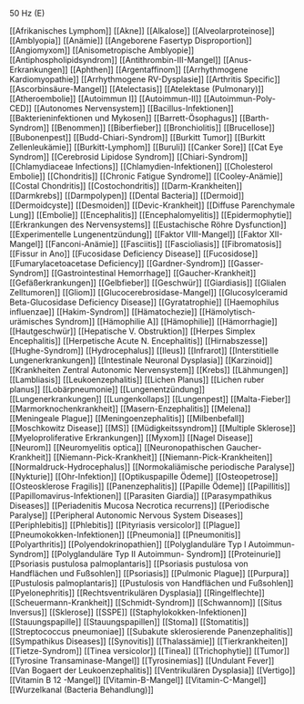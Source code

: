 50 Hz (E)

[[Afrikanisches Lymphom]]
[[Akne]]
[[Alkalose]]
[[Alveolarproteinose]]
[[Amblyopia]]
[[Anämie]]
[[Angeborene Fasertyp Disproportion]]
[[Angiomyxom]]
[[Anisometropische Amblyopie]]
[[Antiphospholipidsyndrom]]
[[Antithrombin-III-Mangel]]
[[Anus-Erkrankungen]]
[[Aphthen]]
[[Argentaffinom]]
[[Arrhythmogene Kardiomyopathie]]
[[Arrhythmogene RV-Dysplasie]]
[[Arthritis Specific]]
[[Ascorbinsäure-Mangel]]
[[Atelectasis]]
[[Atelektase (Pulmonary)]]
[[Atheroembolie]]
[[Autoimmun I]]
[[Autoimmun-II]]
[[Autoimmun-Poly-CED]]
[[Autonomes Nervensystem]]
[[Bacillus-Infektionen]]
[[Bakterieninfektionen und Mykosen]]
[[Barrett-Ösophagus]]
[[Barth-Syndrom]]
[[Benommen]]
[[Biberfieber]]
[[Bronchiolitis]]
[[Brucellose]]
[[Bubonenpest]]
[[Budd-Chiari-Syndrom]]
[[Burkitt Tumor]]
[[Burkitt Zellenleukämie]]
[[Burkitt-Lymphom]]
[[Buruli]]
[[Canker Sore]]
[[Cat Eye Syndrom]]
[[Cerebrosid Lipidose Syndrom]]
[[Chiari-Syndrom]]
[[Chlamydiaceae Infections]]
[[Chlamydien-Infektionen]]
[[Cholesterol Embolie]]
[[Chondritis]]
[[Chronic Fatigue Syndrome]]
[[Cooley-Anämie]]
[[Costal Chondritis]]
[[Costochondritis]]
[[Darm-Krankheiten]]
[[Darmkrebs]]
[[Darmpolypen]]
[[Dental Bacteria]]
[[Dermoid]]
[[Dermoidcyste]]
[[Desmoiden]]
[[Devic-Krankheit]]
[[Diffuse Parenchymale Lung]]
[[Embolie]]
[[Encephalitis]]
[[Encephalomyelitis]]
[[Epidermophytie]]
[[Erkrankungen des Nervensystems]]
[[Eustachische Röhre Dysfunction]]
[[Experimentelle Lungenentzündung]]
[[Faktor VIII-Mangel]]
[[Faktor XII-Mangel]]
[[Fanconi-Anämie]]
[[Fasciitis]]
[[Fascioliasis]]
[[Fibromatosis]]
[[Fissur in Ano]]
[[Fucosidase Deficiency Disease]]
[[Fucosidose]]
[[Fumarylacetoacetase Deficiency]]
[[Gardner-Syndrom]]
[[Gasser-Syndrom]]
[[Gastrointestinal Hemorrhage]]
[[Gaucher-Krankheit]]
[[Gefäßerkrankungen]]
[[Gelbfieber]]
[[Geschwür]]
[[Giardiasis]]
[[Glialen Zelltumoren]]
[[Gliom]]
[[Glucocerebrosidase-Mangel]]
[[Glucosylceramid Beta-Glucosidase Deficiency Disease]]
[[Gyratatrophie]]
[[Haemophilus influenzae]]
[[Hakim-Syndrom]]
[[Hämatochezie]]
[[Hämolytisch-urämisches Syndrom]]
[[Hämophilie A]]
[[Hämophilie]]
[[Hämorrhagie]]
[[Hautgeschwür]]
[[Hepatische V. Obstruktion]]
[[Herpes Simplex Encephalitis]]
[[Herpetische Acute N. Encephalitis]]
[[Hirnabszesse]]
[[Hughe-Syndrom]]
[[Hydrocephalus]]
[[Ileus]]
[[Infrarot]]
[[Interstitielle Lungenerkrankungen]]
[[Intestinale Neuronal Dysplasia]]
[[Karzinoid]]
[[Krankheiten Zentral Autonomic Nervensystem]]
[[Krebs]]
[[Lähmungen]]
[[Lambliasis]]
[[Leukoenzephalitis]]
[[Lichen Planus]]
[[Lichen ruber planus]]
[[Lobärpneumonie]]
[[Lungenentzündung]]
[[Lungenerkrankungen]]
[[Lungenkollaps]]
[[Lungenpest]]
[[Malta-Fieber]]
[[Marmorknochenkrankheit]]
[[Masern-Enzephalitis]]
[[Melena]]
[[Meningeale Plague]]
[[Meningoenzephalitis]]
[[Milbenbefall]]
[[Moschkowitz Disease]]
[[MS]]
[[Müdigkeitssyndrom]]
[[Multiple Sklerose]]
[[Myeloproliferative Erkrankungen]]
[[Myxom]]
[[Nagel Disease]]
[[Neurom]]
[[Neuromyelitis optica]]
[[Neuronopathischen Gaucher-Krankheit]]
[[Niemann-Pick-Krankheit]]
[[Niemann-Pick-Krankheiten]]
[[Normaldruck-Hydrocephalus]]
[[Normokaliämische periodische Paralyse]]
[[Nykturie]]
[[Ohr-Infektion]]
[[Optikuspapille Ödeme]]
[[Osteopetrose]]
[[Osteosklerose Fragilis]]
[[Panenzephalitis]]
[[Papille Ödeme]]
[[Papillitis]]
[[Papillomavirus-Infektionen]]
[[Parasiten Giardia]]
[[Parasympathikus Diseases]]
[[Periadenitis Mucosa Necrotica recurrens]]
[[Periodische Paralyse]]
[[Peripheral Autonomic Nervous System Diseases]]
[[Periphlebitis]]
[[Phlebitis]]
[[Pityriasis versicolor]]
[[Plague]]
[[Pneumokokken-Infektionen]]
[[Pneumonia]]
[[Pneumonitis]]
[[Polyarthritis]]
[[Polyendokrinopathien]]
[[Polyglanduläre Typ I Autoimmun- Syndrom]]
[[Polyglanduläre Typ II Autoimmun- Syndrom]]
[[Proteinurie]]
[[Psoriasis pustulosa palmoplantaris]]
[[Psoriasis pustulosa von Handflächen und Fußsohlen]]
[[Psoriasis]]
[[Pulmonic Plague]]
[[Purpura]]
[[Pustulosis palmoplantaris]]
[[Pustulosis von Handflächen und Fußsohlen]]
[[Pyelonephritis]]
[[Rechtsventrikulären Dysplasia]]
[[Ringelflechte]]
[[Scheuermann-Krankheit]]
[[Schmidt-Syndrom]]
[[Schwannom]]
[[Situs Inversus]]
[[Sklerose]]
[[SSPE]]
[[Staphylokokken-Infektionen]]
[[Stauungspapille]]
[[Stauungspapillen]]
[[Stoma]]
[[Stomatitis]]
[[Streptococcus pneumoniae]]
[[Subakute sklerosierende Panenzephalitis]]
[[Sympathikus Diseases]]
[[Synovitis]]
[[Thalassämie]]
[[Tierkrankheiten]]
[[Tietze-Syndrom]]
[[Tinea versicolor]]
[[Tinea]]
[[Trichophytie]]
[[Tumor]]
[[Tyrosine Transaminase-Mangel]]
[[Tyrosinemias]]
[[Undulant Fever]]
[[Van Bogaert der Leukoenzephalitis]]
[[Ventrikulären Dysplasia]]
[[Vertigo]]
[[Vitamin B 12 -Mangel]]
[[Vitamin-B-Mangel]]
[[Vitamin-C-Mangel]]
[[Wurzelkanal (Bacteria Behandlung)]]